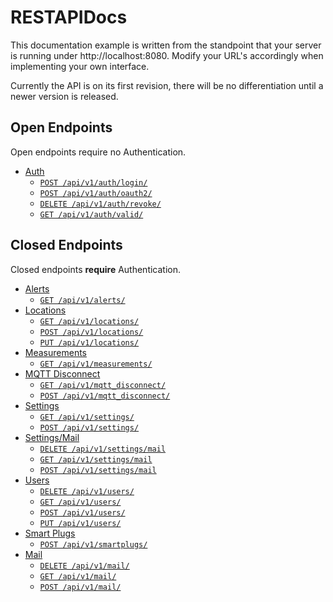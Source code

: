 # RESTAPIDocs

This documentation example is written from the standpoint that your server is running under http://localhost:8080. Modify your URL's accordingly when implementing your own interface.

Currently the API is on its first revision, there will be no differentiation until a newer version is released.

## Open Endpoints

Open endpoints require no Authentication.

- [Auth](v1/auth/)
    - [`POST /api/v1/auth/login/`](v1/auth/login/post.md)
    - [`POST /api/v1/auth/oauth2/`](v1/auth/oauth2/post.md)
    - [`DELETE /api/v1/auth/revoke/`](v1/auth/revoke/delete.md)
    - [`GET /api/v1/auth/valid/`](v1/auth/valid/get.md)

## Closed Endpoints

Closed endpoints **require** Authentication.

- [Alerts](v1/alerts/)
    - [`GET /api/v1/alerts/`](v1/alerts/get.md)
- [Locations](v1/locations/)
    - [`GET /api/v1/locations/`](v1/locations/get.md)
    - [`POST /api/v1/locations/`](v1/locations/post.md)
    - [`PUT /api/v1/locations/`](v1/locations/put.md)
- [Measurements](v1/measurements/)
    - [`GET /api/v1/measurements/`](v1/measurements/get.md)
- [MQTT Disconnect](v1/mqtt_disconnect/)
    - [`GET /api/v1/mqtt_disconnect/`](v1/mqtt_disconnect/get.md)
    - [`POST /api/v1/mqtt_disconnect/`](v1/mqtt_disconnect/post.md)
- [Settings](v1/settings/)
    - [`GET /api/v1/settings/`](v1/settings/get.md)
    - [`POST /api/v1/settings/`](v1/settings/post.md)
- [Settings/Mail](v1/settings/mail/)
    - [`DELETE /api/v1/settings/mail`](v1/settings/mail/delete.md)
    - [`GET /api/v1/settings/mail`](v1/settings/mail/get.md)
    - [`POST /api/v1/settings/mail`](v1/settings/mail/post.md)
- [Users](v1/users/)
    - [`DELETE /api/v1/users/`](v1/users/delete.md)
    - [`GET /api/v1/users/`](v1/users/get.md)
    - [`POST /api/v1/users/`](v1/users/post.md)
    - [`PUT /api/v1/users/`](v1/users/put.md)
- [Smart Plugs](v1/smartplugs/)
    - [`POST /api/v1/smartplugs/`](v1/smartplugs/post.md)
- [Mail](v1/mail/)
    - [`DELETE /api/v1/mail/`](v1/mail/delete.md)
    - [`GET /api/v1/mail/`](v1/mail/get.md)
    - [`POST /api/v1/mail/`](v1/mail/post.md)